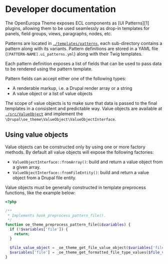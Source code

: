 # Developer documentation

The OpenEuropa Theme exposes ECL components as [UI Patterns][1] plugins, allowing them to be used seamlessly as drop-in
templates for panels, field groups, views, paragraphs, nodes, etc.

Patterns are located in [`./templates/patterns`](../templates/patterns), each sub-directory contains a pattern along with
its variants. Pattern definitions are stored in a YAML file (`[PATTERN-NAME].ui_patterns.yml`) along with their Twig templates.

Each pattern definition exposes a list of fields that can be used to pass data to be rendered using the pattern template.

Pattern fields can accept either one of the following types:

- A renderable markup, i.e. a Drupal render array or a string
- A value object or a list of value objects

The scope of value objects is to make sure that data is passed to the final templates in a consistent and predictable way.
Value objects are available at [`./src/ValueObject`](../src/ValueObject) and implement the `\Drupal\oe_theme\ValueObject\ValueObjectInterface`.

## Using value objects

Value objects can be constructed only by using one or more factory methods. By default all value objects will expose the
following factories:

- `ValueObjectInterface::fromArray()`: build and return a value object from a given array.
- `ValueObjectInterface::fromFileEntity()`: build and return a value object from a Drupal file entity.

Value objects must be generally constructed in template preprocess functions, like the example below:

```php
<?php

/**
 * Implements hook_preprocess_pattern_file().
 */
function oe_theme_preprocess_pattern_file(&$variables) {
  if (!$variables['file']) {
    return;
  }

  $file_value_object = _oe_theme_get_file_value_object($variables['file']);
  $variables['file'] = _oe_theme_get_formatted_file_type_values($file_value_object);
}
```
